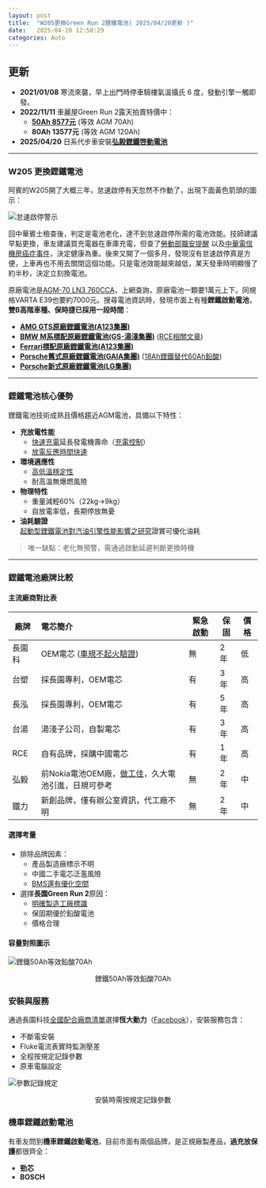 ```yaml
---
layout: post
title:  "W205更換Green Run 2鋰鐵電池( 2025/04/20更新 )"
date:   2025-04-20 12:58:29
categories: Auto
---
```


## 更新

- **2021/01/08** 寒流來襲，早上出門時停車騎樓氣溫攝氏 6 度，發動引擎一觸即發。
- **2022/11/11** 車麗屋Green Run 2露天拍賣特價中：
  - [**50Ah 8577元**](https://attach.mobile01.com/attach/202211/mobile01-a8d138f07434daf0672d170d37eed41e.jpg) (等效 AGM 70Ah)
  - **80Ah 13577元** (等效 AGM 120Ah)
- **2025/04/20** 日系代步車安裝[**弘毅鋰鐵啓動電池**](https://1stbenz.github.io/2025/hongy.html)

---

### W205 更換鋰鐵電池

阿賓的W205開了大概三年，怠速啟停有天忽然不作動了，出現下面黃色箭頭的圖示：

![怠速啟停警示](https://attach.mobile01.com/attach/202011/mobile01-2c369a8b0d081e425e22a3473669b8a5.png)

回中華賓士檢查後，判定是電池老化，達不到怠速啟停所需的電池效能。技師建議早點更換，車友建議買充電器在車庫充電，但查了[勞動部職安提醒](https://attach.mobile01.com/attach/202502/mobile01-6c5ca5ccbbc7ea04031edad73b2c469f.jpg) 以及[中華電信機房癌症事件](https://news.cts.com.tw/cts/general/200107/200107050064565.html)，決定健康為重。後來又開了一個多月，發現沒有怠速啟停真是方便，上車再也不用去關閉這個功能。只是電池效能越來越低，某天發車時明顯慢了約半秒，決定立刻換電池。

原廠電池是[AGM-70 LN3 760CCA](https://1stbenz.blogspot.com/2020/12/w205-diy.html)，上網查詢，原廠電池一顆要1萬元上下。同規格VARTA E39也要約7000元。搜尋電池資訊時，發現市面上有種**鋰鐵啟動電池**，**雙B高階車種、保時捷已採用一段時間**：

- [**AMG GTS原廠鋰鐵電池(A123集團)**](https://attach.mobile01.com/attach/202110/mobile01-7d67125b54734bb28d07abf95093443a.jpg)
- [**BMW M系標配原廠鋰鐵電池(GS-湯淺集團)**](https://attach.mobile01.com/attach/202110/mobile01-81d254b7f6918b1eac9aa2a4440fbfca.jpg) ([RCE相關文章](https://www.facebook.com/rce168/posts/3108944749152626/))
- [**Ferrari標配原廠鋰鐵電池(A123集團)**](https://attach.mobile01.com/attach/202501/mobile01-cfe9a7cc7cdd738052e554606b90b83c.png)
- [**Porsche舊式原廠鋰鐵電池(GAIA集團)**](https://attach.mobile01.com/attach/202112/mobile01-151dd2452c8d080349492f0cf7c9923b.jpg) ([18Ah鋰鐵替代60Ah鉛酸](https://www.porsche.com/usa/aboutporsche/pressreleases/pag/?pool=international-de&id=2009-11-23-02))
- [**Porsche新式原廠鋰鐵電池(LG集團)**](https://attach.mobile01.com/attach/202202/mobile01-0d70684543db915e701af1d426ee1423.jpg)

---

### 鋰鐵電池核心優勢
鋰鐵電池技術成熟且價格趨近AGM電池，具備以下特性：
- **充放電性能**  
  - [快速充電](https://attach.mobile01.com/attach/202111/mobile01-d8c9d0d9da6aecd839d3e3fbe4be1398.png)延長發電機壽命（[充電控制](https://attach.mobile01.com/attach/202211/mobile01-bf68a2e2b58205f7ecdce3b3900c16ee.png?original=true)）  
  - [放電反應時間快速](https://1stbenz.github.io/2025/lithium-vs-lead-analysis.html)  
- **環境適應性**  
  - [高低溫穩定性](https://attach.mobile01.com/attach/202106/mobile01-8aeff577382fa233baa6f5da8eaead0b.png)  
  - 耐高溫無爆燃風險  
- **物理特性**  
  - 重量減輕60%（22kg→9kg）  
  - 自放電率低，長期停放無憂  
- **油耗驗證**  
  [起動型鋰鐵電池對汽油引擎性能影響之研究](https://attach.mobile01.com/attach/202108/mobile01-be90eec739eb64e5d45690809d60a24e.png)證實可優化油耗  

> 唯一缺點：老化無預警，需通過啟動延遲判斷更換時機  

---

### 鋰鐵電池廠牌比較
#### 主流廠商對比表
| 廠牌 | 電芯簡介 | 緊急啟動 | 保固 | 價格 |
|------|:---------|---------|-----|-----|
| 長園科 | OEM電芯 ([車規不起火驗證](https://diysolarforum.com/resources/highstar-cell-datasheets.340/version/641/download?file=148434)) | 無 | 2 年 | 低 |
| 台塑 | 採長園專利，OEM電芯 | 有 | 3 年 | 高 |
| 長泓 | 採長園專利，OEM電芯 | 有 | 5 年 | 高 |
| 台湯 | 湯淺子公司，自製電芯 | 有 | 3 年 | 高 |
| RCE | 自有品牌，採購中國電芯 | 有 | 1 年 | 高 |
| 弘毅 | 前Nokia電池OEM廠，[做工佳](https://youtu.be/qL8HSL3h-MU)，久大電池引進，日規可參考| 無 | 2 年 | 中 |
| 鐵力 | 新創品牌，僅有辦公室資訊，代工廠不明 | 無 | 2 年 | 中 |

#### 選擇考量
- 排除品牌因素：  
  - 產品製造廠標示不明
  - 中國二手電芯泛濫風險  
  - [BMS還有優化空間](https://attach.mobile01.com/attach/202506/mobile01-963facbc4906f8ea3f5cb93f60bdb36a.png)  
- 選擇**長園Green Run 2**原因：  
  - [明確製造工廠標識](https://www.facebook.com/photo?fbid=1832214710195108&set=a.211963885553540)  
  - 保固期優於鉛酸電池  
  - 價格合理  

#### 容量對照圖示
![鋰鐵50Ah等效鉛酸70Ah](https://attach.mobile01.com/attach/202011/mobile01-81fbeeeaa338e5404d6632e9dbe969f6.jpg)
<center>鋰鐵50Ah等效鉛酸70Ah</center>

### 安裝與服務
通過長園科技[全國配合廠商清單](https://www.facebook.com/GreenRunBattery/posts/2765154940462553)選擇**恆大動力**（[Facebook](https://www.facebook.com/MegaPowerEnergyTaiwan/)），安裝服務包含：  
- 不斷電安裝  
- Fluke電流表實時監測壓差  
- 全程按規定記錄參數  
- 原車電腦設定

![參數記錄規定](https://attach.mobile01.com/attach/202110/mobile01-0ec50e4729271d6a0f8598a384cd1883.jpg)
<center>安裝時需按規定記錄參數</center>

### 機車鋰鐵啟動電池
有車友問到**機車鋰鐵啟動電池**，目前市面有兩個品牌，是正規廠製產品，**過充放保護**都很齊全：
- **勁芯**
- **BOSCH**


